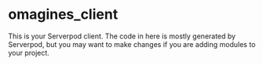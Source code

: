 # omagines_client

This is your Serverpod client. The code in here is mostly generated by
Serverpod, but you may want to make changes if you are adding modules to your
project.
